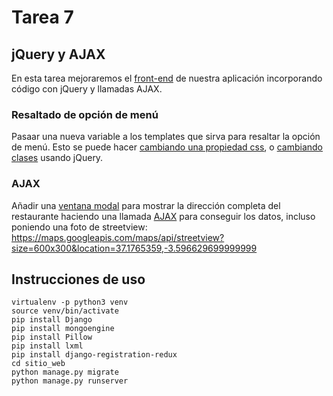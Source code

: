 # Tarea 7

## jQuery y AJAX

En esta tarea mejoraremos el [front-end](https://en.wikipedia.org/wiki/Front_and_back_ends) de nuestra aplicación incorporando código con jQuery y llamadas AJAX.

### Resaltado de opción de menú

Pasaar una nueva variable a los templates que sirva para resaltar la opción de menú. Esto se puede hacer [cambiando una propiedad css](http://api.jquery.com/css/), o [cambiando clases](http://fellowtuts.com/jquery/change-class-using-jquery/) usando jQuery.

### AJAX

Añadir una [ventana modal](https://v4-alpha.getbootstrap.com/components/modal/) para mostrar la dirección completa del restaurante haciendo una llamada [AJAX](https://learn.jquery.com/ajax/jquery-ajax-methods/) para conseguir los datos, incluso poniendo una foto de streetview: https://maps.googleapis.com/maps/api/streetview?size=600x300&location=37.1765359,-3.596629699999999

## Instrucciones de uso

```
virtualenv -p python3 venv
source venv/bin/activate
pip install Django
pip install mongoengine
pip install Pillow
pip install lxml
pip install django-registration-redux
cd sitio_web
python manage.py migrate
python manage.py runserver
```
